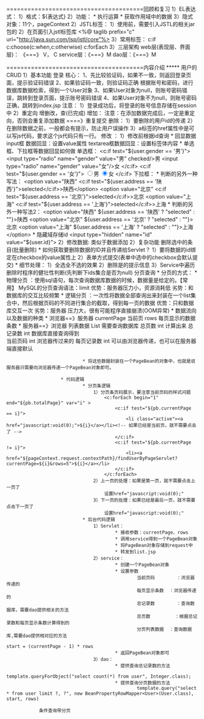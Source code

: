 =======================================回顾和复习
1）EL表达式：
	1）格式：${表达式}
	2）功能：
			* 执行运算
			* 获取作用域中的数据
	3）隐式对象：11个，pageContext
2）JSTL标签：
	1）使用前，需要引入JSTL的相关jar包的
	2）在页面引入jstl标签库
			<%@ taglib prefix="c" uri="http://java.sun.com/jsp/jstl/core"%>
	3）常用标签：
			c:if	
			c:choose(c:when,c:otherwise)
			c:forEach
3）三层架构
	web层(表现层、界面层)： 《===》	V， C
	service层：《===》M
	dao层：《===》M

=======================================内容介绍
***** 用户的CRUD
		1）基本功能
				登录
					核心：
						1、先比较验证码，如果不一致，则返回登录页面，提示验证码错误
						2、如果验证码一致，则验证码正确
								根据账号和密码，进行数据库数据检索，得到一个User对象
						3、如果User对象为null，则账号密码错误，跳转到登录页面，提示账号密码错误
						4、如果User对象不为null，则账号密码正确，跳转到index.jsp
					注意：
						1）登录成功后，将登录的账号信息存储在session中
						2）重定向
				增删改，查(已完成)
					增加：
						注意：在添加数据完成后，一定是重定向，否则会重复添加数据 ====》重复提交
					删除：
						1）要删除的用户id的传递
						2）在删除数据之前，一般都会有提示，防止用户误操作
						3）a标签的href属性中是可以写js代码，要求这个js代码只有一行。
					修改 ：
						1）修改前根据id查询
								* 回显数据
									input框 数据回显：设置value属性
									textarea框数据回显：设置标签体内容
								* 单选框、下拉框等数据回显如何做
									单选框：
										<c:if test="${user.gender == '男'}">
											<input type="radio" name="gender" value="男" checked/>男
											<input type="radio" name="gender" value="女"/>女
										</c:if>
										<c:if test="${user.gender == '女'}">
											<input type="radio" name="gender" value="男"/>男
											<input type="radio" name="gender" value="女" checked/>女
										</c:if>
									下拉框：
										* 判断的另外一种写法：
											<option value="陕西" <c:if test="${user.address == '陕西'}">selected</c:if>>陕西</option>
											<option value="北京" <c:if test="${user.address == '北京'}">selected</c:if>>北京</option>
											<option value="上海" <c:if test="${user.address == '上海'}">selected</c:if>>上海</option>
										* 判断的另外一种写法2：
											<option value="陕西" ${user.address == '陕西' ? "selected" : ""}>陕西</option>
											<option value="北京" ${user.address == '北京' ? "selected" : ""}>北京</option>
											<option value="上海" ${user.address == '上海' ? "selected" : ""}>上海</option>
								* 隐藏域存储id
										<input type="hidden" name="id" value="${user.id}">
						2）修改数据:
								类似于数据添加
		2）复杂功能
				删除选中的条目(批量删除)
					* 如何获取要删除数据的ID并且传递给Servlet？
							1）要将数据的id绑定在checkbox的value属性上
							2）表单方式提交(表单中选中的checkbox会默认提交)
					* 细节处理：
							1）全选全不选的效果
							2）删除是的提示信息
							3）Service中遍历删除时程序的健壮性判断(先判断下ids集合是否为null)
				分页查询
					* 分页的方式：
						* 物理分页 ：使用sql语句，每次查询数据库数据的时候，数据量是给定的。【常用】 MySQL的分页查询语法：limit 
								优势：服务器压力小，资源消耗低
								劣势：和数据库的交互比较频繁
						* 逻辑分页 ：一次性将数据全部查询出来封装在一个list集合中，然后根据页码的不同进行集合的截取，得到每一页的数据
								优势：只和数据库交互一次
								劣势：服务器 压力大，很有可能程序直接崩溃(OOM异常)
					* 数据流向以及数据的种类
						* 浏览器==》服务器 
								currentPage 当前页
								rows	每页显示的数据条数
						* 服务器==》浏览器
								列表数据	List	需要查询数据库
								总页数		int		计算出来
								总记录数	int		数据库直接查询得到	
								当前页码	int		浏览器传过来的 
								每页记录数	int		可以由浏览器传递，也可以在服务器端直接默认

								* 将这些数据封装在一个PageBean的对象中，也就是说服务器只需要向浏览器传递一个PageBean对象即可。
				
						* 代码逻辑
								* 分页条逻辑
									1）分页条页码展示，要注意当前页码的样式问题
										<c:forEach begin="1" end="${pb.totalPage}" var="i" >
											<c:if test="${pb.currentPage == i}">
												<li class="active"><a href="javascript:void(0);">${i}</a></li><!-- 如果已经是当前页，就不需要点击了 -->
											</c:if>
											<c:if test="${pb.currentPage != i}">
												<li><a href="${pageContext.request.contextPath}/findUserByPageServlet?currentPage=${i}&rows=5">${i}</a></li>
											</c:if>
										</c:forEach>
									2）上一页的处理：如果是第一页，就不需要点击上一页了
										设置href="javascript:void(0);"
									3）下一页的处理：如果已经是最后一页，就不需要点击下一页了
										设置href="javascript:void(0);"
								* 后台代码逻辑
									1）Servlet：
											* 接收参数：currentPage、rows
											* 调用service得到一个PageBean对象
											* 将PageBean对象存储到request中
											* 转发到list.jsp
									2）service：
											* 创建一个PageBean对象
											* 设置参数
													当前页码		：浏览器传递的
													每页显示条数	：浏览器传递的
													总记录数		：查询数据库，需要dao提供相关的方法
													总页数			：根据总记录数和每页显示条数计算得到的
													分页列表数据	：查询数据库,需要dao提供相对应的方法
																			start = (currentPage - 1) * rows
											* 返回PageBean对象即可
									3）dao：
											* 提供查询总记录数的方法
													template.queryForObject("select count(*) from user", Integer.class);
											* 提供查询分页数据的方法
													template.query("select * from user limit ?, ?", new BeanPropertyRowMapper<User>(User.class), start, rows)

				条件查询带分页